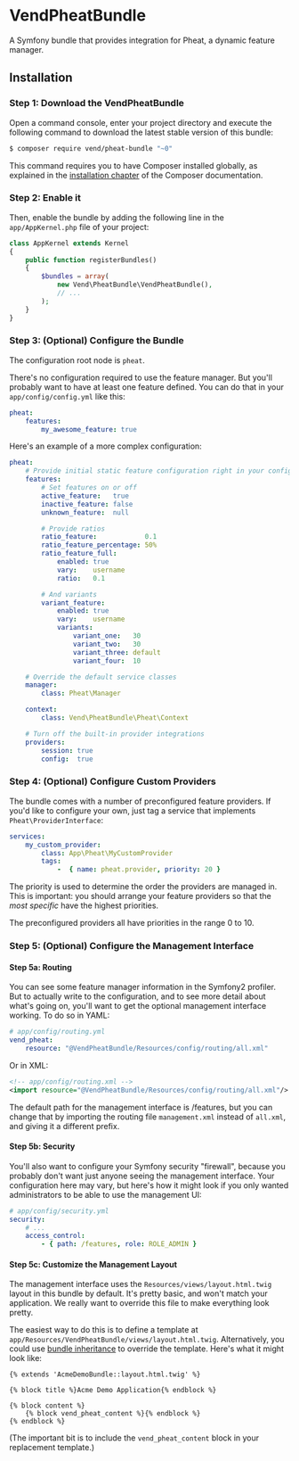 # VendPheatBundle

A Symfony bundle that provides integration for Pheat, a dynamic feature
manager.

## Installation
### Step 1: Download the VendPheatBundle

Open a command console, enter your project directory and execute the
following command to download the latest stable version of this bundle:

```sh
$ composer require vend/pheat-bundle "~0"
```

This command requires you to have Composer installed globally, as explained
in the [installation chapter](https://getcomposer.org/doc/00-intro.md)
of the Composer documentation.

### Step 2: Enable it

Then, enable the bundle by adding the following line in the `app/AppKernel.php`
file of your project:

```php
class AppKernel extends Kernel
{
    public function registerBundles()
    {
        $bundles = array(
            new Vend\PheatBundle\VendPheatBundle(),
            // ...
        );
    }
}
```

### Step 3: (Optional) Configure the Bundle

The configuration root node is `pheat`.

There's no configuration required to use the feature manager. But you'll
probably want to have at least one feature defined. You can do that in your
`app/config/config.yml` like this:

```yaml
pheat:
    features:
        my_awesome_feature: true
```

Here's an example of a more complex configuration:

```yaml
pheat:
    # Provide initial static feature configuration right in your config.yml
    features:
        # Set features on or off
        active_feature:   true
        inactive_feature: false
        unknown_feature:  null

        # Provide ratios
        ratio_feature:            0.1
        ratio_feature_percentage: 50%
        ratio_feature_full:
            enabled: true
            vary:    username
            ratio:   0.1

        # And variants
        variant_feature:
            enabled: true
            vary:    username
            variants:
                variant_one:   30
                variant_two:   30
                variant_three: default
                variant_four:  10

    # Override the default service classes
    manager:
        class: Pheat\Manager

    context:
        class: Vend\PheatBundle\Pheat\Context

    # Turn off the built-in provider integrations
    providers:
        session: true
        config:  true
```

### Step 4: (Optional) Configure Custom Providers

The bundle comes with a number of preconfigured feature providers. If you'd
like to configure your own, just tag a service that implements
`Pheat\ProviderInterface`:

```yaml
services:
    my_custom_provider:
        class: App\Pheat\MyCustomProvider
        tags:
            -  { name: pheat.provider, priority: 20 }
```

The priority is used to determine the order the providers are managed in. This
is important: you should arrange your feature providers so that the *most specific*
have the highest priorities.

The preconfigured providers all have priorities in the range 0 to 10.

### Step 5: (Optional) Configure the Management Interface

#### Step 5a: Routing

You can see some feature manager information in the Symfony2 profiler. But to
actually write to the configuration, and to see more detail about what's going on,
you'll want to get the optional management interface working. To do so in YAML:

```yaml
# app/config/routing.yml
vend_pheat:
    resource: "@VendPheatBundle/Resources/config/routing/all.xml"
```

Or in XML:

``` xml
<!-- app/config/routing.xml -->
<import resource="@VendPheatBundle/Resources/config/routing/all.xml"/>
```

The default path for the management interface is /features, but you can change that by importing
the routing file `management.xml` instead of `all.xml`, and giving it a different prefix.

#### Step 5b: Security

You'll also want to configure your Symfony security "firewall", because you probably don't want just
anyone seeing the management interface. Your configuration here may vary, but here's how it might look
if you only wanted administrators to be able to use the management UI:

```yaml
# app/config/security.yml
security:
    # ...
    access_control:
        - { path: /features, role: ROLE_ADMIN }
```

#### Step 5c: Customize the Management Layout

The management interface uses the `Resources/views/layout.html.twig` layout in
this bundle by default. It's pretty basic, and won't match your application. We really
want to override this file to make everything look pretty.

The easiest way to do this is to define a template at `app/Resources/VendPheatBundle/views/layout.html.twig`.
Alternatively, you could use [bundle inheritance](http://symfony.com/doc/current/cookbook/bundles/inheritance.html) to
override the template. Here's what it might look like:

```html+jinja
{% extends 'AcmeDemoBundle::layout.html.twig' %}

{% block title %}Acme Demo Application{% endblock %}

{% block content %}
    {% block vend_pheat_content %}{% endblock %}
{% endblock %}
```

(The important bit is to include the `vend_pheat_content` block in your replacement template.)

